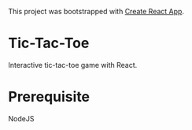 This project was bootstrapped with [Create React App](https://github.com/facebook/create-react-app).

# Tic-Tac-Toe

Interactive tic-tac-toe game with React.

# Prerequisite

NodeJS
